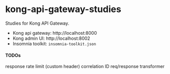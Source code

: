 # kong-api-gateway-studies

Studies for Kong API Gateway.

- Kong api gateway: http://localhost:8000
- Kong admin UI: http://localhost:8002
- Insomnia toolkit: `insomnia-toolkit.json`

#### TODOs

response rate limit (custom header)
correlation ID
req/response transformer
